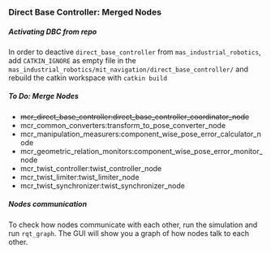 ### Direct Base Controller: Merged Nodes

##### Activating DBC from repo
In order to deactive `direct_base_controller` from `mas_industrial_robotics`,
add `CATKIN_IGNORE` as empty file in the `mas_industrial_robotics/mit_navigation/direct_base_controller/`
and rebuild the catkin workspace with `catkin build`

##### To Do: Merge Nodes

+ ~~mcr_direct_base_controller:direct_base_controller_coordinator_node~~
+ mcr_common_converters:transform_to_pose_converter_node
+ mcr_manipulation_measurers:component_wise_pose_error_calculator_node
+ mcr_geometric_relation_monitors:component_wise_pose_error_monitor_node
+ mcr_twist_controller:twist_controller_node
+ mcr_twist_limiter:twist_limiter_node
+ mcr_twist_synchronizer:twist_synchronizer_node

##### Nodes communication
To check how nodes communicate with each other, run the simulation and run `rqt_graph`.
The GUI will show you a graph of how nodes talk to each other.

<!--- End of script --->